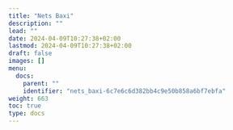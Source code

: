 ```yaml
---
title: "Nets Baxi"
description: ""
lead: ""
date: 2024-04-09T10:27:38+02:00
lastmod: 2024-04-09T10:27:38+02:00
draft: false
images: []
menu:
  docs:
    parent: ""
    identifier: "nets_baxi-6c7e6c6d382bb4c9e50b858a6bf7ebfa"
weight: 663
toc: true
type: docs
---
```

